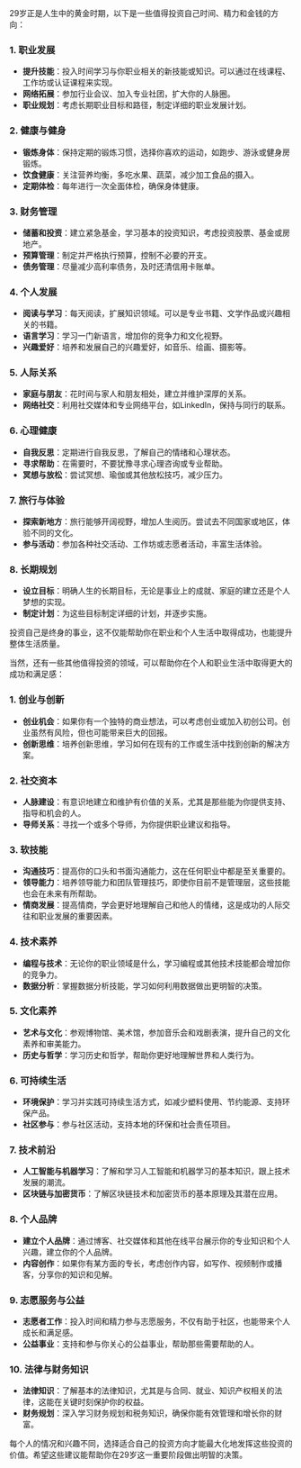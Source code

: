 29岁正是人生中的黄金时期，以下是一些值得投资自己时间、精力和金钱的方向：

### 1. **职业发展**
- **提升技能**：投入时间学习与你职业相关的新技能或知识。可以通过在线课程、工作坊或认证课程来实现。
- **网络拓展**：参加行业会议、加入专业社团，扩大你的人脉圈。
- **职业规划**：考虑长期职业目标和路径，制定详细的职业发展计划。

### 2. **健康与健身**
- **锻炼身体**：保持定期的锻炼习惯，选择你喜欢的运动，如跑步、游泳或健身房锻炼。
- **饮食健康**：关注营养均衡，多吃水果、蔬菜，减少加工食品的摄入。
- **定期体检**：每年进行一次全面体检，确保身体健康。

### 3. **财务管理**
- **储蓄和投资**：建立紧急基金，学习基本的投资知识，考虑投资股票、基金或房地产。
- **预算管理**：制定并严格执行预算，控制不必要的开支。
- **债务管理**：尽量减少高利率债务，及时还清信用卡账单。

### 4. **个人发展**
- **阅读与学习**：每天阅读，扩展知识领域。可以是专业书籍、文学作品或兴趣相关的书籍。
- **语言学习**：学习一门新语言，增加你的竞争力和文化视野。
- **兴趣爱好**：培养和发展自己的兴趣爱好，如音乐、绘画、摄影等。

### 5. **人际关系**
- **家庭与朋友**：花时间与家人和朋友相处，建立并维护深厚的关系。
- **网络社交**：利用社交媒体和专业网络平台，如LinkedIn，保持与同行的联系。

### 6. **心理健康**
- **自我反思**：定期进行自我反思，了解自己的情绪和心理状态。
- **寻求帮助**：在需要时，不要犹豫寻求心理咨询或专业帮助。
- **冥想与放松**：尝试冥想、瑜伽或其他放松技巧，减少压力。

### 7. **旅行与体验**
- **探索新地方**：旅行能够开阔视野，增加人生阅历。尝试去不同国家或地区，体验不同的文化。
- **参与活动**：参加各种社交活动、工作坊或志愿者活动，丰富生活体验。

### 8. **长期规划**
- **设立目标**：明确人生的长期目标，无论是事业上的成就、家庭的建立还是个人梦想的实现。
- **制定计划**：为这些目标制定详细的计划，并逐步实施。

投资自己是终身的事业，这不仅能帮助你在职业和个人生活中取得成功，也能提升整体生活质量。


当然，还有一些其他值得投资的领域，可以帮助你在个人和职业生活中取得更大的成功和满足感：

### 1. **创业与创新**
- **创业机会**：如果你有一个独特的商业想法，可以考虑创业或加入初创公司。创业虽然有风险，但也可能带来巨大的回报。
- **创新思维**：培养创新思维，学习如何在现有的工作或生活中找到创新的解决方案。

### 2. **社交资本**
- **人脉建设**：有意识地建立和维护有价值的关系，尤其是那些能为你提供支持、指导和机会的人。
- **导师关系**：寻找一个或多个导师，为你提供职业建议和指导。

### 3. **软技能**
- **沟通技巧**：提高你的口头和书面沟通能力，这在任何职业中都是至关重要的。
- **领导能力**：培养领导能力和团队管理技巧，即使你目前不是管理层，这些技能也会在未来有所帮助。
- **情商发展**：提高情商，学会更好地理解自己和他人的情绪，这是成功的人际交往和职业发展的重要因素。

### 4. **技术素养**
- **编程与技术**：无论你的职业领域是什么，学习编程或其他技术技能都会增加你的竞争力。
- **数据分析**：掌握数据分析技能，学习如何利用数据做出更明智的决策。

### 5. **文化素养**
- **艺术与文化**：参观博物馆、美术馆，参加音乐会和戏剧表演，提升自己的文化素养和审美能力。
- **历史与哲学**：学习历史和哲学，帮助你更好地理解世界和人类行为。

### 6. **可持续生活**
- **环境保护**：学习并实践可持续生活方式，如减少塑料使用、节约能源、支持环保产品。
- **社区参与**：参与社区活动，支持本地的环保和社会责任项目。

### 7. **技术前沿**
- **人工智能与机器学习**：了解和学习人工智能和机器学习的基本知识，跟上技术发展的潮流。
- **区块链与加密货币**：了解区块链技术和加密货币的基本原理及其潜在应用。

### 8. **个人品牌**
- **建立个人品牌**：通过博客、社交媒体和其他在线平台展示你的专业知识和个人兴趣，建立你的个人品牌。
- **内容创作**：如果你有某方面的专长，考虑创作内容，如写作、视频制作或播客，分享你的知识和见解。

### 9. **志愿服务与公益**
- **志愿者工作**：投入时间和精力参与志愿服务，不仅有助于社区，也能带来个人成长和满足感。
- **公益事业**：支持和参与你关心的公益事业，帮助那些需要帮助的人。

### 10. **法律与财务知识**
- **法律知识**：了解基本的法律知识，尤其是与合同、就业、知识产权相关的法律，这能在关键时刻保护你的权益。
- **财务规划**：深入学习财务规划和税务知识，确保你能有效管理和增长你的财富。

每个人的情况和兴趣不同，选择适合自己的投资方向才能最大化地发挥这些投资的价值。希望这些建议能帮助你在29岁这一重要阶段做出明智的决策。